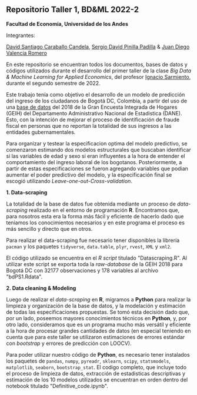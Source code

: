 ## Repositorio Taller 1, BD&ML 2022-2

**Facultad de Economía, Universidad de los Andes**

Integrantes:

[David Santiago Caraballo Candela](https://github.com/scaraballoc), [Sergio David Pinilla Padilla](https://github.com/sdpinilla18) & [Juan Diego Valencia Romero](https://github.com/judval)

En este repositorio se encuentran todos los documentos, bases de datos y códigos utilizados durante el desarrollo del primer taller de la clase *Big Data & Machine Learning for Applied Economics*, del profesor [Ignacio Sarmiento](https://ignaciomsarmiento.github.io/), durante el segundo semestre de 2022.

Este trabajo tenía como objetivo el desarrollo de un modelo de predicción del ingreso de los ciudadanos de Bogotá DC, Colombia, a partir del uso de una [base de datos](https://ignaciomsarmiento.github.io/GEIH2018_sample/) del 2018 de la Gran Encuesta Integrada de Hogares (GEIH) del Departamento Administrativo Nacional de Estadistica (DANE). Esto, con la intención de mejorar el proceso de identificación de fraude fiscal en personas que no reportan la totalidad de sus ingresos a las entidades gubernamentales.

Para organizar y testear la especificacion optima del modelo predictivo, se comenzaron estimando dos modelos estructurales que buscaban identificar si las variables de edad y sexo si eran influyentes a la hora de entender el comportamiento del ingreso laboral de los bogotanos. Posteriormente, a partir de estas especificaciones se fueron agregando variables que podian aumentar el poder predictivo del modelo, y la especificación final se escogió utilizando *Leave-one-out-Cross-validation*.

**1. Data-scraping**

La totalidad de la base de datos fue obtenida mediante un proceso de *data-scraping* realizado en el entorno de programación **R**. Encontramos que, para nosotros esta era la forma más fácil y eficiente de hacerlo dado que teniamos los conocimientos necesarios y en este programa el proceso es más sencillo y directo que en otros.

Para realizar el data-scraping fue necesario tener disponibles la libreria `pacman` y los paquetes `tidyverse`, `data.table`, `plyr`, `rvest`, `XML` y `xml2`.

El código utilizado se encuentra en el *R script* titulado "Datascraping.R". Al utilizar este script se exporta toda la *raw-database* de la GEIH 2018 para Bogotá DC con 32177 observaciones y 178 variables al archivo "bdPS1.Rdata".

**2. Data cleaning & Modeling**

Luego de realizar el *data-scraping* en **R**, migramos a **Python** para realizar la limpieza y organización de la base de datos, y la modelación y estimación de todas las especificaciones propuestas. Se tomó esta decisión dado que, por un lado, poseemos mayores conocimientos técnicos en **Python**, y, por otro lado, consideramos que es un programa mucho más versátil y eficiente a la hora de procesar grandes cantidades de datos (en especial teniendo en cuenta que para este taller se utilizaron estimaciones de errores estándar con *bootstrap* y errores de predicción con LOOCV).

Para poder utilizar nuestro código de **Python**, es necesario tener instalados los paquetes de `pandas`, `numpy`, `pyreadr`, `sklearn`, `scipy`, `statsmodels`, `matplotlib`, `seaborn`, `bootstrap_stat`. El codigo completo, que incluye todo el proceso de limpieza de datos, extracción de estadisticas descriptivas y estimación de los 10 modelos utilizados se encuentran en orden dentro del notebook titulado "Definitive_code.ipynb".
